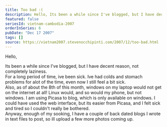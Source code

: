 ```yaml
---
title: Too bad :(
description: Hello, Its been a while since I've blogged, but I have decent reason, not completely laziness. For a long period of time, ive been sick. Ive...
featured: false
seriesId: vietnam-cambodia-2007
orderInSeries: 6
pubDate: "Dec 17 2007"
tags: []
source: https://vietnam2007.stevenocchipinti.com/2007/12/too-bad.html
---
```


Hello,

Its been a while since I've blogged, but I have decent reason, not completely laziness.  
For a long period of time, ive been sick. Ive had colds and stomach problems for alot of the time, even now I still feel a bit sick.  
Also, as of about the 8th of this month, windows on my laptop would not get on the internet at all! Linux would, and so would my phone, but not windows. I am using Picasa to blog, which is only available on windows. I could have used the web interface, but its easier from Picasa, and I felt sick and tired so I couldn't really be bothered.  
Anyway, enough of my sooking, I have a couple of back dated blogs I wrote in text files to post, so ill upload a few more photos coming up.

